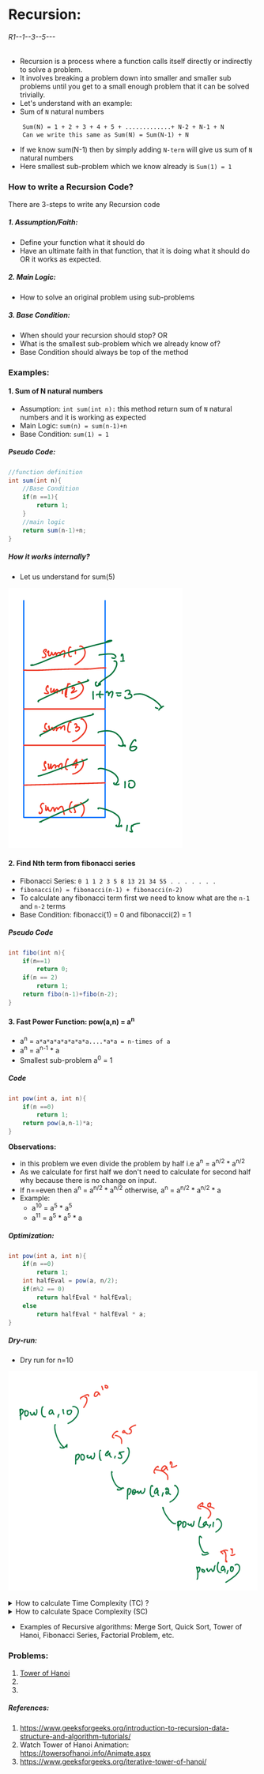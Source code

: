 # Recursion:
###### R1--1--3--5---
- Recursion is a process where a function calls itself directly or indirectly to solve a problem.
- It involves breaking a problem down into smaller and smaller sub problems until you get to a small enough problem that it can be solved trivially.
- Let's understand with an example:
- Sum of `N` natural numbers
```text
    Sum(N) = 1 + 2 + 3 + 4 + 5 + .............+ N-2 + N-1 + N
    Can we write this same as Sum(N) = Sum(N-1) + N
```
- If we know sum(N-1) then by simply adding `N-term` will give us sum of `N` natural numbers
- Here smallest sub-problem which we know already is `Sum(1) = 1`

### How to write a Recursion Code?
There are 3-steps to write any Recursion code
##### 1. Assumption/Faith:
- Define your function what it should do
- Have an ultimate faith in that function, that it is doing what it should do OR it works as expected.
##### 2. Main Logic:
- How to solve an original problem using sub-problems
##### 3. Base Condition:
- When  should your recursion should stop? OR
- What is the smallest sub-problem which we already know of?
- Base Condition should always be top of the method

### Examples:
#### 1. Sum of N natural numbers
- Assumption: `int sum(int n):` this method return sum of `N` natural numbers and it is working as expected
- Main Logic: `sum(n) = sum(n-1)+n`
- Base Condition: `sum(1) = 1`
##### Pseudo Code:
```java
//function definition
int sum(int n){
    //Base Condition
    if(n ==1){
        return 1;
    }
    //main logic
    return sum(n-1)+n;
}
```

##### How it works internally?
- Let us understand for sum(5)

![rec_exp_sum.png](../images/rec_exp_sum.png)

#### 2. Find Nth term from fibonacci series
- Fibonacci Series: `0 1 1 2 3 5 8 13 21 34 55 . . . . . . .`
- `fibonacci(n) = fibonacci(n-1) + fibonacci(n-2)`
- To calculate any fibonacci term first we need to know what are the `n-1` and `n-2` terms
- Base Condition: fibonacci(1) = 0 and fibonacci(2) = 1
##### Pseudo Code
```java
int fibo(int n){
    if(n==1)
        return 0;
    if(n == 2)
        return 1;
    return fibo(n-1)+fibo(n-2);
}
```
#### 3. Fast Power Function:  pow(a,n) = a<sup>n</sup>
- a<sup>n</sup> = `a*a*a*a*a*a*a*a....*a*a = n-times of a`
- a<sup>n</sup> = a<sup>n-1</sup> * a
- Smallest sub-problem a<sup>0</sup> = 1

##### Code
```java
int pow(int a, int n){
    if(n ==0)
        return 1;
    return pow(a,n-1)*a;
}
```

**Observations:**
- in this problem we even divide the problem by half i.e  a<sup>n</sup> = a<sup>n/2</sup> * a<sup>n/2</sup>
- As we calculate for first half we don't need to calculate for second half why because there is no change on input.
- If n==even then a<sup>n</sup> = a<sup>n/2</sup> * a<sup>n/2</sup> otherwise, a<sup>n</sup> = a<sup>n/2</sup> * a<sup>n/2</sup> * a
- Example:
  - a<sup>10</sup> = a<sup>5</sup> * a<sup>5</sup>
  - a<sup>11</sup> = a<sup>5</sup> * a<sup>5</sup> * a

##### Optimization:
```java
int pow(int a, int n){
    if(n ==0)
        return 1;
    int halfEval = pow(a, n/2); 
    if(n%2 == 0)
        return halfEval * halfEval;
    else
        return halfEval * halfEval * a;
}
```
##### Dry-run:
- Dry run for n=10

![fast_power_func_dry_run.png](../images/fast_power_func_dry_run.png)


<details>
<summary> How to calculate Time Complexity (TC) ? </summary>

### How to calculate Time Complexity (TC) ? 
There are two ways to calculate TC for recursion solutions

    1. Recurrence Relation Technique
    2. Function Call Tracing


#### 1. Recurrence Relation Technique
- Read the code and derive recurrence equation from method implementation
- Solve that equation until we get generalized equation
- Try to get rid of `K` by using base condition
- Finally, solve and apply Big-O notation on final equation

##### Examples:
1. find TC for factorial of a number:
##### Code
```java
int fact(int n){
    if(n ==0)
        return 1;
    return n*fact(n-1);
}
```
- In fact(n) method If we assume time taken by function is T(n) then time equation is `T(n) = T(n-1)+1`
- Last one is for constant time to execute base condition and return statement
- For base condition: T(0) = 1
- Generalize Equation:
```text
    T(n) = T(n-1)+1     T(0)=1
    // calculate T(n-1) by place n = n-1 
    T(n-1) = T(n-1-1)+1 = T(n-2)+1
    //apply T(n-1) on T(n)
    T(n) = (T(n-2)+1) + 1 = T(n-2)+2 // T(n-2) = T(n-3)+1
    T(n) = T(n-3)+3
    //Generalizing the equation:
    T(n) = T(n-k)+k
    // Get rid of K by using base condition T(0) = 1
    // To map T(n-k) to T(0) we need to find K value to so that if we substitute K in eq T(n-k) will be T(0)
    n-k = 0
    n = k
    // apply k=n on Time equation
    T(n) = T(n-n)+n = T(0)+n = 1+n
    //Apply Big-O notation
    O(T(n)) = O(n+1) = O(n)
    
```
- TC for fact(n) is O(n)
#### 2. Function call Tracing:
- Calculate the number of function calls happening and time taken by each function call.
- Example:

![fct_fact_for_TC.png](../images/fct_fact_for_TC.png)

- In fact(n) each function takes constant time to execute base condition and return statement and it is called for n times.
- So n-times * 1 = n => TC = O(n)
##### Example-2: Calculate TC for Fast power function:
1. Recurrence Relation Approach:

![fast_power_tc_cal.png](../images/fast_power_tc_cal.png)

- Equation:

````text
  T(n) = T(n/2)+1   T(1) = 1
        T(n/2) = T((n/2)/2)+1 = T(n/4)+1
  T(n) = T(n/4) + 1 + 1 = T(n/4)+2
        T(n/4) = T((n/4)/2) + 1 = T(n/8)+1
  T(n) = T(n/8) + 3
  T(n) = T(n/2^k) + k
  n/2^k = 1 => n = 2^k => k = logn
  //apply
  T(n) = T(n/2^logn)+logn => T(n/n)+ logn => logn+1
  TC: O(logn)
  
````
2. Function Call Tracing:

![fast_power_fct_TC_cal.png](../images/fast_power_fct_TC_cal.png)

##### Example-3: Calculate TC for fibo(n)
1. Recurrence Relation Technique
![fibo_TC_recuurence_relation.png](../images/fibo_TC_recuurence_relation.png)

2. Function Call Tracing:
![fibo_TC_fct.png](../images/fibo_TC_fct.png)

![fibo_TC_fct_2.png](../images/fibo_TC_fct_2.png)


##### TC Assignments:

    1. T(n) = T(n/2) + 1           T(1) = 1
    2. T(n) = 2T(n/2) + 1          T(1) = 1
    3. T(n) = T(n-1) + 1           T(1) = 1
    4. T(n) = 2T(n-1) + 1          T(1) = 1
    5. T(n) = T(n/2) + n           T(1) = 1
    6. T(n) = 2T(n/2) + n          T(1) = 1

</details>

<details>
  <summary>How to calculate Space Complexity (SC)</summary>

### How to calculate Space Complexity (SC)?
- Can recursive code ever take O(1) space?
- No, because stack memory is always used.
- SC is determined by the maximum number of function calls in the call stack at any point of time
- It will be the height of the recursive tree
##### Example-1. Find SC for factorial of a number
- In the factorial function call tracking, we can see that during the execution of fact(1) there will be n-function calls on stack
- So in the worst case, SC = O(n)

  ![fct_fact_for_TC.png](../images/fct_fact_for_TC.png)
##### Example-2: Find SC for find n-term of fibonacci series:
- There are n-function calls will be there during the execution of leaf functions
- So in the worst case: SC = O(n)

  ![fibo_TC_fct.png](../images/fibo_TC_fct.png)

</details>

- Examples of Recursive algorithms: Merge Sort, Quick Sort, Tower of Hanoi, Fibonacci Series, Factorial Problem, etc.

### Problems:
1. [Tower of Hanoi](../problems/1.TowerOfHanoi.md)
2. 
3. 
##### References:
1. https://www.geeksforgeeks.org/introduction-to-recursion-data-structure-and-algorithm-tutorials/
2. Watch Tower of Hanoi Animation: https://towersofhanoi.info/Animate.aspx
3. https://www.geeksforgeeks.org/iterative-tower-of-hanoi/